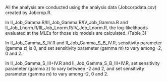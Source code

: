 All the analysis are conducted using the analysis data (Jobcorpdata.csv) created by Jobcrop.R.

In II_Job_Gamma.R/III_Job_Gamma.R/IV_Job_Gamma.R and II_Job_Lnorm.R/III_Job_Lnorm.R/IV_Job_Lnorm.R,  the log-likelihoods evaluated at the MLEs for those six models are calculated. (Table 3)

In II_Job_Gamma_S_IV.R and II_Job_Gamma_S_B_IV.R, sensitivity parameter (gamma z) is 0, and set sensitivity parameter (gamma m) to vary among -2, 0 and 2.

In II_Job_Gamma_S_III+IV.R and II_Job_Gamma_S_B_III+IV.R, set sensitivity parameter (gamma z) to vary between -2 and 2, and set sensitivity parameter (gamma m) to vary among -2, 0 and 2.